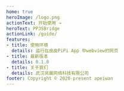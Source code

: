 ```yaml
---
home: true
heroImage: /logo.png
actionText: 开始使用 →
heroText: PPJSBridge
actionLink: /guide/
features:
- title: 使用环境
  details: 运行在皮皮PiPi App 中webview的网页
- title: 最新版本
  details: 0.1.0
- title: 关于我们
  details: 武汉岚晨网络科技有限公司
footer: Copyright © 2020-present apeiwan
---
```

